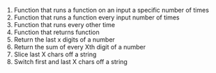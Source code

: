 1. Function that runs a function on an input a specific number of times
2. Function that runs a function every input number of times
3. Function that runs every other time
4. Function that returns function
5. Return the last x digits of a number
6. Return the sum of every Xth digit of a number
7. Slice last X chars off a string
8. Switch first and last X chars off a string
